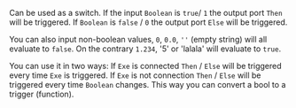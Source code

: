 Can be used as a switch. If the input `Boolean` is `true`/ `1` the output port `Then` will be triggered. If `Boolean` is `false` / `0` the output port `Else` will be triggered.

You can also input non-boolean values, `0`, `0.0`, `''` (empty string) will all evaluate to `false`. On the contrary `1.234`, '5' or 'lalala' will evaluate to `true`.

You can use it in two ways: If `Exe` is connected `Then` / `Else` will be triggered every time `Exe` is triggered. If `Exe` is not connection `Then` / `Else` will be triggered every time `Boolean` changes. This way you can convert a bool to a trigger (function).
